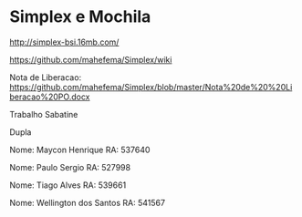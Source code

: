 # Simplex e Mochila

http://simplex-bsi.16mb.com/

https://github.com/mahefema/Simplex/wiki

Nota de Liberacao:  https://github.com/mahefema/Simplex/blob/master/Nota%20de%20%20Liberacao%20PO.docx

Trabalho Sabatine

Dupla

Nome: Maycon Henrique RA: 537640

Nome: Paulo Sergio RA: 527998

Nome: Tiago Alves RA:  539661

Nome: Wellington dos Santos RA: 541567
